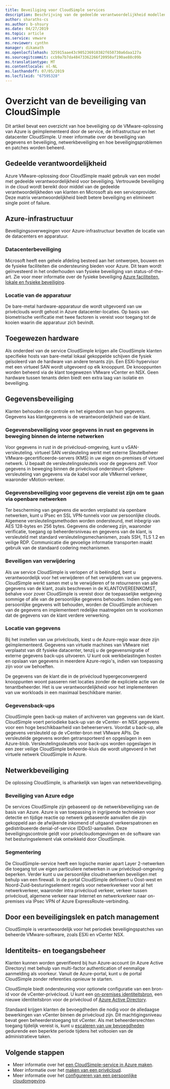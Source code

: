 ```yaml
---
title: Beveiliging voor CloudSimple services
description: Beschrijving van de gedeelde verantwoordelijkheid modellen voor beveiliging van de CloudSimple services
author: sharaths-cs
ms.author: b-shsury
ms.date: 04/27/2019
ms.topic: article
ms.service: vmware
ms.reviewer: cynthn
manager: dikamath
ms.openlocfilehash: 325915aae43c905236910382f650730a6daa127a
ms.sourcegitcommit: ccb9a7b7da48473362266f20950af190ae88c09b
ms.translationtype: MT
ms.contentlocale: nl-NL
ms.lasthandoff: 07/05/2019
ms.locfileid: "67595328"
---
```

# <a name="cloudsimple-security-overview"></a>Overzicht van de beveiliging van CloudSimple

Dit artikel bevat een overzicht van hoe beveiliging op de VMware-oplossing van Azure is geïmplementeerd door de service, de infrastructuur en het datacenter CloudSimple. U meer informatie over de beveiliging van gegevens en beveiliging, netwerkbeveiliging en hoe beveiligingsproblemen en patches worden beheerd.

## <a name="shared-responsibility"></a>Gedeelde verantwoordelijkheid

Azure VMware-oplossing door CloudSimple maakt gebruik van een model met gedeelde verantwoordelijkheid voor beveiliging. Vertrouwde beveiliging in de cloud wordt bereikt door middel van de gedeelde verantwoordelijkheden van klanten en Microsoft als een serviceprovider. Deze matrix verantwoordelijkheid biedt betere beveiliging en elimineert single point of failure.

## <a name="azure-infrastructure"></a>Azure-infrastructuur 

Beveiligingsoverwegingen voor Azure-infrastructuur bevatten de locatie van de datacenters en apparatuur.

### <a name="datacenter-security"></a>Datacenterbeveiliging 

Microsoft heeft een gehele afdeling besteed aan het ontwerpen, bouwen en de fysieke faciliteiten die ondersteuning bieden voor Azure. Dit team wordt geïnvesteerd in het onderhouden van fysieke beveiliging van status-of-the-art. Zie voor meer informatie over de fysieke beveiliging [Azure faciliteiten, lokale en fysieke beveiliging](https://docs.microsoft.com/azure/security/azure-physical-security).

### <a name="equipment-location"></a>Locatie van de apparatuur

De bare-metal hardware-apparatuur die wordt uitgevoerd van uw privéclouds wordt gehost in Azure datacenter-locaties. Op basis van biometrische verificatie met twee factoren is vereist voor toegang tot de kooien waarin die apparatuur zich bevindt.

## <a name="dedicated-hardware"></a>Toegewezen hardware

Als onderdeel van de service CloudSimple krijgen alle CloudSimple klanten specifieke hosts van bare-metal lokaal gekoppelde schijven die fysiek geïsoleerd van de hardware van andere tenants zijn. Een ESXi-hypervisor met een virtueel SAN wordt uitgevoerd op elk knooppunt. De knooppunten worden beheerd via de klant toegewezen VMware vCenter en NSX. Geen hardware tussen tenants delen biedt een extra laag van isolatie en beveiliging.

## <a name="data-security"></a>Gegevensbeveiliging

Klanten behouden de controle en het eigendom van hun gegevens. Gegevens kas klantgegevens is de verantwoordelijkheid van de klant.

### <a name="data-protection-for-data-at-rest-and-data-in-motion-within-internal-networks"></a>Gegevensbeveiliging voor gegevens in rust en gegevens in beweging binnen de interne netwerken

Voor gegevens in rust in de privécloud-omgeving, kunt u vSAN-versleuteling. virtueel SAN versleuteling werkt met externe Sleutelbeheer VMware-gecertificeerde-servers (KMS) in uw eigen on-premises of virtueel netwerk. U bepaalt de versleutelingssleutels voor de gegevens zelf. Voor gegevens in beweging binnen de privécloud ondersteunt vSphere-versleuteling van gegevens via de kabel voor alle VMkernel verkeer, waaronder vMotion-verkeer.

### <a name="data-protection-for-data-thats-required-to-move-through-public-networks"></a>Gegevensbeveiliging voor gegevens die vereist zijn om te gaan via openbare netwerken

Ter bescherming van gegevens die worden verplaatst via openbare netwerken, kunt u IPsec en SSL VPN-tunnels voor uw persoonlijke clouds. Algemene versleutelingsmethoden worden ondersteund, met inbegrip van AES 128-bytes en 256 bytes. Gegevens die onderweg zijn, waaronder verificatie, toegang op beheerdersniveau en gegevens van de klant, is versleuteld met standard versleutelingsmechanismen, zoals SSH, TLS 1.2 en veilige RDP. Communicatie die gevoelige informatie transporten maakt gebruik van de standaard codering mechanismen.

### <a name="secure-disposal"></a>Beveiligen van verwijdering 

Als uw service CloudSimple is verlopen of is beëindigd, bent u verantwoordelijk voor het verwijderen of het verwijderen van uw gegevens. CloudSimple werkt samen met u te verwijderen of te retourneren van alle gegevens van de klant, zoals beschreven in de KLANTOVEREENKOMST, behalve voor zover CloudSimple is vereist door de toepasselijke wetgeving sommige of alle van de persoonlijke gegevens behouden. Indien nodig een persoonlijke gegevens wilt behouden, worden de CloudSimple archieven van de gegevens en implementeert redelijke maatregelen om te voorkomen dat de gegevens van de klant verdere verwerking.

### <a name="data-location"></a>Locatie van gegevens

Bij het instellen van uw privéclouds, kiest u de Azure-regio waar deze zijn geïmplementeerd. Gegevens van virtuele machines van VMware niet verplaatst van dit fysieke datacenter, tenzij u de gegevensmigratie of externe gegevens back-ups uitvoeren. U kunt ook werkbelastingen hosten en opslaan van gegevens in meerdere Azure-regio's, indien van toepassing zijn voor uw behoeften.

De gegevens van de klant die in de privécloud hypergeconvergeerd knooppunten woont passeren niet locaties zonder de expliciete actie van de tenantbeheerder. Het is uw verantwoordelijkheid voor het implementeren van uw workloads in een maximaal beschikbare manier.

### <a name="data-backups"></a>Gegevensback-ups
CloudSimple geen back-up maken of archiveren van gegevens van de klant. CloudSimple voert periodieke back-up van de vCenter- en NSX gegevens voor een hoge beschikbaarheid van beheerservers. Voordat u back-up, alle gegevens versleuteld op de vCenter-bron met VMware APIs. De versleutelde gegevens worden getransporteerd en opgeslagen in een Azure-blob. Versleutelingssleutels voor back-ups worden opgeslagen in een zeer veilige CloudSimple beheerde-kluis die wordt uitgevoerd in het virtuele netwerk CloudSimple in Azure.

## <a name="network-security"></a>Netwerkbeveiliging

De oplossing CloudSimple, is afhankelijk van lagen van netwerkbeveiliging.

### <a name="azure-edge-security"></a>Beveiliging van Azure edge

De services CloudSimple zijn gebaseerd op de netwerkbeveiliging van de basis van Azure. Azure is van toepassing in ingrijpende technieken voor detectie en tijdige reactie op netwerk gebaseerde aanvallen die zijn gekoppeld aan de afwijkende inkomend of uitgaand verkeerspatronen en gedistribueerde denial-of-service (DDoS)-aanvallen. Deze beveiligingscontrole geldt voor privécloudomgevingen en de software van het besturingselement vlak ontwikkeld door CloudSimple.

### <a name="segmentation"></a>Segmentering

De CloudSimple-service heeft een logische manier apart Layer 2-netwerken die toegang tot uw eigen particuliere netwerken in uw privécloud-omgeving beperken. Verder kunt u uw persoonlijke cloudnetwerken beveiligen met behulp van een firewall. In de portal CloudSimple definieert u Oost-west en Noord-Zuid-besturingselement regels voor netwerkverkeer voor al het netwerkverkeer, waaronder intra privécloud verkeer, verkeer tussen privécloud, algemene verkeer naar Internet en netwerkverkeer naar on-premises via IPsec VPN of Azure ExpressRoute-verbinding.

## <a name="vulnerability-and-patch-management"></a>Door een beveiligingslek en patch management 

CloudSimple is verantwoordelijk voor het periodiek beveiligingspatches van beheerde VMware-software, zoals ESXi en vCenter NSX.

## <a name="identity-and-access-management"></a>Identiteits- en toegangsbeheer

Klanten kunnen worden geverifieerd bij hun Azure-account (in Azure Active Directory) met behulp van multi-factor authentication of eenmalige aanmelding als voorkeur. Vanuit de Azure-portal, kunt u de portal CloudSimple zonder referenties opnieuw te starten.

CloudSimple biedt ondersteuning voor optionele configuratie van een bron-id voor de vCenter-privécloud. U kunt een [on-premises identiteitsbron](https://docs.azure.cloudsimple.com/set-vcenter-identity), een nieuwe identiteitsbron voor de privécloud of [Azure Active Directory](https://docs.azure.cloudsimple.com/azure-ad).

Standaard krijgen klanten de bevoegdheden die nodig voor de alledaagse bewerkingen van vCenter binnen de privécloud zijn. Dit machtigingsniveau bevat geen beheerderstoegang tot vCenter. Als met beheerdersrechten toegang tijdelijk vereist is, kunt u [escaleren van uw bevoegdheden](https://docs.azure.cloudsimple.com/escalate-private-cloud-privileges) gedurende een beperkte periode tijdens het voltooien van de administratieve taken.

## <a name="next-steps"></a>Volgende stappen

* Meer informatie over het [een CloudSimple-service in Azure maken](quickstart-create-cloudsimple-service.md).
* Meer informatie over het [maken van een privécloud](https://docs.azure.cloudsimple.com/create-private-cloud/).
* Meer informatie over het [configureren van een persoonlijke cloudomgeving](quickstart-create-private-cloud.md).
